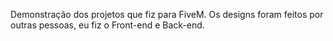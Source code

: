 Demonstração dos projetos que fiz para FiveM.
Os designs foram feitos por outras pessoas, eu fiz o Front-end e Back-end.
